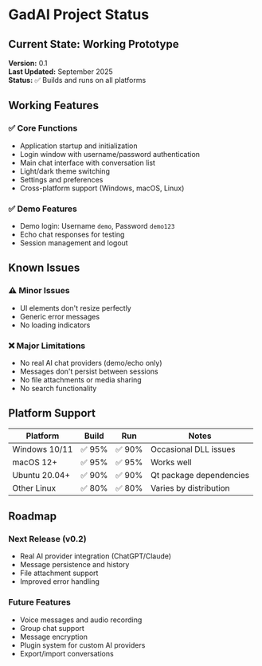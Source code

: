 # GadAI Project Status

## Current State: Working Prototype

**Version:** 0.1  
**Last Updated:** September 2025  
**Status:** ✅ Builds and runs on all platforms

## Working Features

### ✅ Core Functions
- Application startup and initialization
- Login window with username/password authentication
- Main chat interface with conversation list
- Light/dark theme switching
- Settings and preferences
- Cross-platform support (Windows, macOS, Linux)

### ✅ Demo Features
- Demo login: Username `demo`, Password `demo123`
- Echo chat responses for testing
- Session management and logout

## Known Issues

### ⚠️ Minor Issues
- UI elements don't resize perfectly
- Generic error messages
- No loading indicators

### ❌ Major Limitations
- No real AI chat providers (demo/echo only)
- Messages don't persist between sessions
- No file attachments or media sharing
- No search functionality

## Platform Support

| Platform | Build | Run | Notes |
|----------|-------|-----|-------|
| Windows 10/11 | ✅ 95% | ✅ 90% | Occasional DLL issues |
| macOS 12+ | ✅ 95% | ✅ 95% | Works well |
| Ubuntu 20.04+ | ✅ 90% | ✅ 90% | Qt package dependencies |
| Other Linux | ✅ 80% | ✅ 80% | Varies by distribution |

## Roadmap

### Next Release (v0.2)
- Real AI provider integration (ChatGPT/Claude)
- Message persistence and history
- File attachment support
- Improved error handling

### Future Features
- Voice messages and audio recording
- Group chat support
- Message encryption
- Plugin system for custom AI providers
- Export/import conversations
